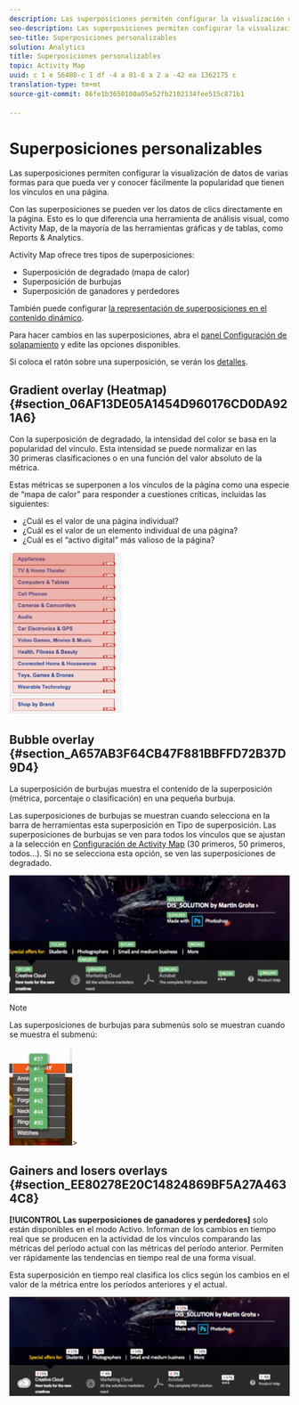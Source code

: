 ```yaml
---
description: Las superposiciones permiten configurar la visualización de datos de varias formas para que pueda ver y conocer fácilmente la popularidad que tienen los vínculos en una página.
seo-description: Las superposiciones permiten configurar la visualización de datos de varias formas para que pueda ver y conocer fácilmente la popularidad que tienen los vínculos en una página.
seo-title: Superposiciones personalizables
solution: Analytics
title: Superposiciones personalizables
topic: Activity Map
uuid: c 1 e 56480-c 1 df -4 a 81-8 a 2 a -42 ea 1362175 c
translation-type: tm+mt
source-git-commit: 86fe1b3650100a05e52fb2102134fee515c871b1

---
```



# Superposiciones personalizables

Las superposiciones permiten configurar la visualización de datos de varias formas para que pueda ver y conocer fácilmente la popularidad que tienen los vínculos en una página.

Con las superposiciones se pueden ver los datos de clics directamente en la página. Esto es lo que diferencia una herramienta de análisis visual, como Activity Map, de la mayoría de las herramientas gráficas y de tablas, como Reports &amp; Analytics.

Activity Map ofrece tres tipos de superposiciones:

* Superposición de degradado (mapa de calor)
* Superposición de burbujas
* Superposición de ganadores y perdedores

También puede configurar [la representación de superposiciones en el contenido dinámico](/help/analyze/activity-map/activitymap-link-tracking/activitymap-stl-track-custom-elements.md).

Para hacer cambios en las superposiciones, abra el [panel Configuración de solapamiento](/help/analyze/activity-map/activitymap-overlay-settings.md) y edite las opciones disponibles.

Si coloca el ratón sobre una superposición, se verán los [detalles](/help/analyze/activity-map/activitymap-overlay-details.md).

## Gradient overlay (Heatmap) {#section_06AF13DE05A1454D960176CD0DA921A6}

Con la superposición de degradado, la intensidad del color se basa en la popularidad del vínculo. Esta intensidad se puede normalizar en las 30 primeras clasificaciones o en una función del valor absoluto de la métrica.

Estas métricas se superponen a los vínculos de la página como una especie de “mapa de calor” para responder a cuestiones críticas, incluidas las siguientes:

* ¿Cuál es el valor de una página individual?
* ¿Cuál es el valor de un elemento individual de una página?
* ¿Cuál es el “activo digital” más valioso de la página?

![](assets/gradient.png)

## Bubble overlay {#section_A657AB3F64CB47F881BBFFD72B37D9D4}

La superposición de burbujas muestra el contenido de la superposición (métrica, porcentaje o clasificación) en una pequeña burbuja.

Las superposiciones de burbujas se muestran cuando selecciona en la barra de herramientas esta superposición en Tipo de superposición. Las superposiciones de burbujas se ven para todos los vínculos que se ajustan a la selección en [Configuración de Activity Map](/help/analyze/activity-map/activitymap-overlay-settings.md) (30 primeros, 50 primeros, todos...). Si no se selecciona esta opción, se ven las superposiciones de degradado.

![](assets/bubble_overlay.png)

>[!NOTE]
>
>Las superposiciones de burbujas para submenús solo se muestran cuando se muestra el submenú:
>
>![](assets/bubbles_submenu.png)&gt;

## Gainers and losers overlays {#section_EE80278E20C14824869BF5A27A4634C8}

**[!UICONTROL Las superposiciones de ganadores y perdedores]** solo están disponibles en el modo Activo. Informan de los cambios en tiempo real que se producen en la actividad de los vínculos comparando las métricas del período actual con las métricas del período anterior. Permiten ver rápidamente las tendencias en tiempo real de una forma visual.

Esta superposición en tiempo real clasifica los clics según los cambios en el valor de la métrica entre los períodos anteriores y el actual.

![](assets/gainers_losers.png)

